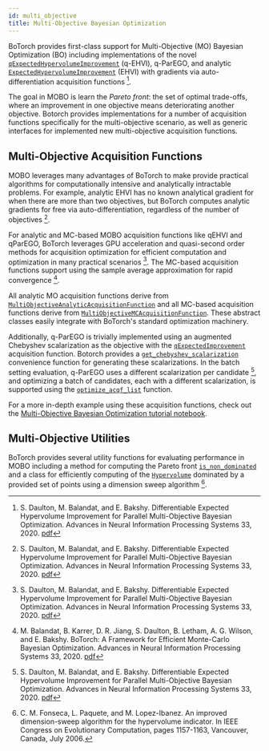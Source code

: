 ```yaml
---
id: multi_objective
title: Multi-Objective Bayesian Optimization
---
```



BoTorch provides first-class support for Multi-Objective (MO) Bayesian Optimization (BO) including implementations of the novel [`qExpectedHypervolumeImprovement`](../api/acquisition.html#botorch.acquisition.multi_objective.monte_carlo.qExpectedHypervolumeImprovement) (q-EHVI), q-ParEGO, and analytic [`ExpectedHypervolumeImprovement`](../api/acquisition.html#botorch.acquisition.multi_objective.analytic.ExpectedHypervolumeImprovement) (EHVI) with gradients via auto-differentiation acquisition functions [^qEHVI].

The goal in MOBO is learn the *Pareto front*: the set of optimal trade-offs, where an improvement in one objective means deteriorating another objective. Botorch provides implementations for a number of acquisition functions specifically for the multi-objective scenario, as well as generic interfaces for implemented new multi-objective acquisition functions.

## Multi-Objective Acquisition Functions
MOBO leverages many advantages of BoTorch to make provide practical algorithms for computationally intensive and analytically intractable problems. For example, analytic EHVI has no known analytical gradient for when there are more than two objectives, but BoTorch computes analytic gradients for free via auto-differentiation, regardless of the number of objectives [^qEHVI].

For analytic and MC-based MOBO acquisition functions like qEHVI and qParEGO, BoTorch leverages GPU acceleration and quasi-second order methods for acquisition optimization for efficient computation and optimization in many practical scenarios [^qEHVI]. The MC-based acquisition functions support using the sample average approximation for rapid convergence [^BoTorch].

All analytic MO acquisition functions derive from [`MultiObjectiveAnalyticAcquisitionFunction`](../api/acquisition.html#botorch.acquisition.multi_objective.analytic.MultiObjectiveAnalyticAcquisitionFunction) and all MC-based acquisition functions derive from [`MultiObjectiveMCAcquisitionFunction`](../api/acquisition.html#botorch.acquisition.multi_objective.monte_carlo.MultiObjectiveMCAcquisitionFunction). These abstract classes easily integrate with BoTorch's standard optimization machinery.

Additionally, q-ParEGO is trivially implemented using an augmented Chebyshev scalarization as the objective with the [`qExpectedImprovement`](../api/acquisition.html#qexpectedimprovement) acquisition function. Botorch provides a [`get_chebyshev_scalarization`](../api/utils.html#botorch.utils.multi_objective.scalarization.get_chebyshev_scalarizationconvenience) convenience function for generating these scalarizations. In the batch setting evaluation, q-ParEGO uses a different scalarization per candidate [^qEHVI], and optimizing a batch of candidates, each with a different scalarization, is supported using the [`optimize_acqf_list`](../api/optim.html#botorch.optim.optimize.optimize_acqf_list) function.

For a more in-depth example using these acquisition functions, check out the [Multi-Objective Bayesian Optimization tutorial notebook](../tutorials/multi_objective_bo).

## Multi-Objective Utilities

BoTorch provides several utility functions for evaluating performance in MOBO including a method for computing the Pareto front [`is_non_dominated`](../api/utils.html#botorch.utils.multi_objective.pareto.is_non_dominated) and a class for efficiently computing of the [`Hypervolume`](../api/utils.html#botorch.utils.multi_objective.hypervolume.Hypervolume) dominated by a provided set of points using a dimension sweep algorithm [^Fonseca].


[^qEHVI]: S. Daulton, M. Balandat, and E. Bakshy. Differentiable Expected Hypervolume
Improvement for Parallel Multi-Objective Bayesian Optimization. Advances in Neural
Information Processing Systems 33, 2020.
[pdf](https://arxiv.org/abs/2006.05078)

[^BoTorch]: M. Balandat, B. Karrer, D. R. Jiang, S. Daulton, B. Letham, A. G. Wilson,
and E. Bakshy. BoTorch: A Framework for Efficient Monte-Carlo Bayesian Optimization.
Advances in Neural Information Processing Systems 33, 2020.
[pdf](https://arxiv.org/abs/1910.06403)

[^Fonseca]: C. M. Fonseca, L. Paquete, and M. Lopez-Ibanez. An improved dimension-sweep algorithm for the hypervolume indicator. In IEEE Congress on Evolutionary Computation, pages 1157-1163, Vancouver, Canada, July 2006.
